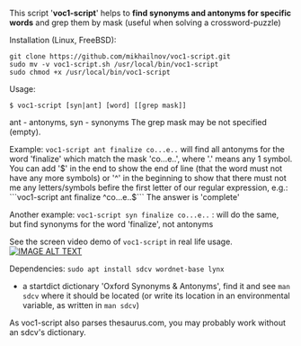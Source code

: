 This script '**voc1-script**' helps to **find synonyms and antonyms for specific words** and grep them by mask (useful when solving a crossword-puzzle)

Installation (Linux, FreeBSD):
```
git clone https://github.com/mikhailnov/voc1-script.git
sudo mv -v voc1-script.sh /usr/local/bin/voc1-script
sudo chmod +x /usr/local/bin/voc1-script
```

Usage:
```
$ voc1-script [syn|ant] [word] [[grep mask]]
```
ant - antonyms, syn - synonyms
The grep mask may be not specified (empty).

Example:
```voc1-script ant finalize co...e..``` will find all antonyms for the word 'finalize' which match the mask 'co...e..', where '.' means any 1 symbol. You can add '$' in the end to show the end of line (that the word must not have any more symbols) or '^' in the beginning to show that there must not me any letters/symbols befire the first letter of our regular expression, e.g.:
```voc1-script ant finalize ^co...e..$```
The answer is 'complete'

Another example:
```voc1-script syn finalize co...e..``` : will do the same, but find synonyms for the word 'finalize', not antonyms

See the screen video demo of ```voc1-script``` in real life usage.
[![IMAGE ALT TEXT](http://img.youtube.com/vi/W21oNV25odU/0.jpg)](http://www.youtube.com/watch?v=W21oNV25odU "voc1-script demo")

Dependencies:
```sudo apt install sdcv wordnet-base lynx```
+ a startdict dictionary 'Oxford Synonyms & Antonyms', find it and see ```man sdcv``` where it should be located (or write its location in an environmental variable, as written in ```man sdcv```)

As voc1-script also parses thesaurus.com, you may probably work without an sdcv's dictionary.
